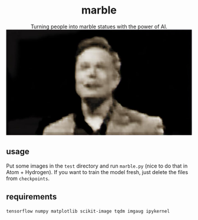 <div align=center>
<h1>marble</h1>
Turning people into marble statues with the power of AI.  
<img src="test/elon_marbled.jpg" width=512>
</div>

## usage
Put some images in the `test` directory and run `marble.py` (nice to do that in Atom + Hydrogen). If you want to train the model fresh, just delete the files from `checkpoints`.

## requirements
`tensorflow numpy matplotlib scikit-image tqdm imgaug ipykernel`
